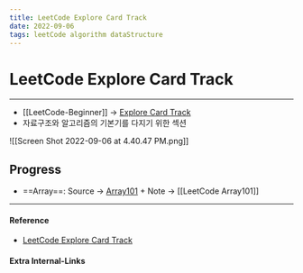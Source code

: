 ```yaml
---
title: LeetCode Explore Card Track
date: 2022-09-06
tags: leetCode algorithm dataStructure
---
```


# LeetCode Explore Card Track

---

- [[LeetCode-Beginner]] $\rightarrow$ [Explore Card Track](https://leetcode.com/explore/featured/card/the-leetcode-beginners-guide/679/sql-syntax/4358/)
- 자료구조와 알고리즘의 기본기를 다지기 위한 섹션

![[Screen Shot 2022-09-06 at 4.40.47 PM.png]]

## Progress
- ==Array==: Source $\rightarrow$ [Array101](https://leetcode.com/explore/learn/card/fun-with-arrays/) + Note $\rightarrow$ [[LeetCode Array101]]

---
#### Reference
- [LeetCode Explore Card Track](https://leetcode.com/explore/featured/card/the-leetcode-beginners-guide/679/sql-syntax/4358/)

#### Extra Internal-Links